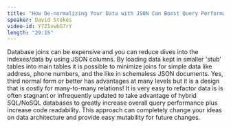 ```yaml
---
title: "How De-normalizing Your Data with JSON Can Boost Query Performance"
speaker: David Stokes
video-id: Y7Z1vwbG7rY
length: "29:15"
---
```

Database joins can be expensive and you can reduce dives into the indexes/data by using JSON columns. By loading data kept in smaller 'stub' tables into main tables it is possible to minimize joins for simple data like address, phone numbers, and the like in schemaless JSON documents. Yes, third normal form or better has advantages at many levels but it is a design that is costly for many-to-many relations! It is very easy to refactor data is is often stagnant or infrequently updated to take advantage of hybrid SQL/NoSQL databases to greatly increase overall query performance plus increase code readability. This approach can completely change your ideas on data architecture and provide easy mutability for future changes.